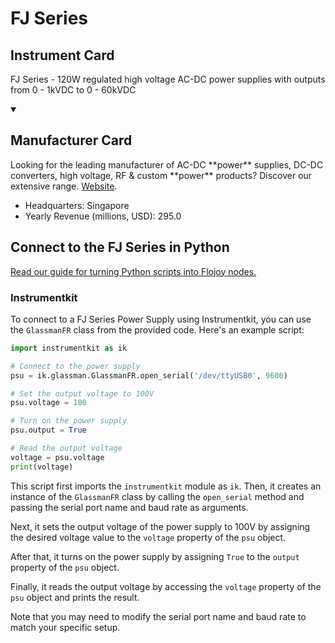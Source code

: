 
# FJ Series

## Instrument Card

FJ Series - 120W regulated high voltage AC-DC power supplies with outputs from 0 - 1kVDC to 0 - 60kVDC

<details open>
<summary><h2>Manufacturer Card</h2></summary>
Looking for the leading manufacturer of AC-DC **power** supplies, DC-DC converters, high voltage, RF & custom **power** products? Discover our extensive range. <a href=https://www.xppower.com>Website</a>.

<ul>
  <li>Headquarters: Singapore</li>
  <li>Yearly Revenue (millions, USD): 295.0</li>
</ul>
</details>

## Connect to the FJ Series in Python

[Read our guide for turning Python scripts into Flojoy nodes.](https://docs.flojoy.ai/custom-nodes/creating-custom-node/)


### Instrumentkit

To connect to a FJ Series Power Supply using Instrumentkit, you can use the `GlassmanFR` class from the provided code. Here's an example script:

```python
import instrumentkit as ik

# Connect to the power supply
psu = ik.glassman.GlassmanFR.open_serial('/dev/ttyUSB0', 9600)

# Set the output voltage to 100V
psu.voltage = 100

# Turn on the power supply
psu.output = True

# Read the output voltage
voltage = psu.voltage
print(voltage)
```

This script first imports the `instrumentkit` module as `ik`. Then, it creates an instance of the `GlassmanFR` class by calling the `open_serial` method and passing the serial port name and baud rate as arguments.

Next, it sets the output voltage of the power supply to 100V by assigning the desired voltage value to the `voltage` property of the `psu` object.

After that, it turns on the power supply by assigning `True` to the `output` property of the `psu` object.

Finally, it reads the output voltage by accessing the `voltage` property of the `psu` object and prints the result.

Note that you may need to modify the serial port name and baud rate to match your specific setup.


